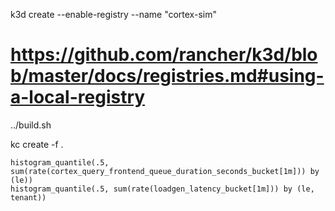 k3d create --enable-registry --name "cortex-sim"

# https://github.com/rancher/k3d/blob/master/docs/registries.md#using-a-local-registry
../build.sh

kc create -f .

```
histogram_quantile(.5, sum(rate(cortex_query_frontend_queue_duration_seconds_bucket[1m])) by (le))
histogram_quantile(.5, sum(rate(loadgen_latency_bucket[1m])) by (le, tenant))
```